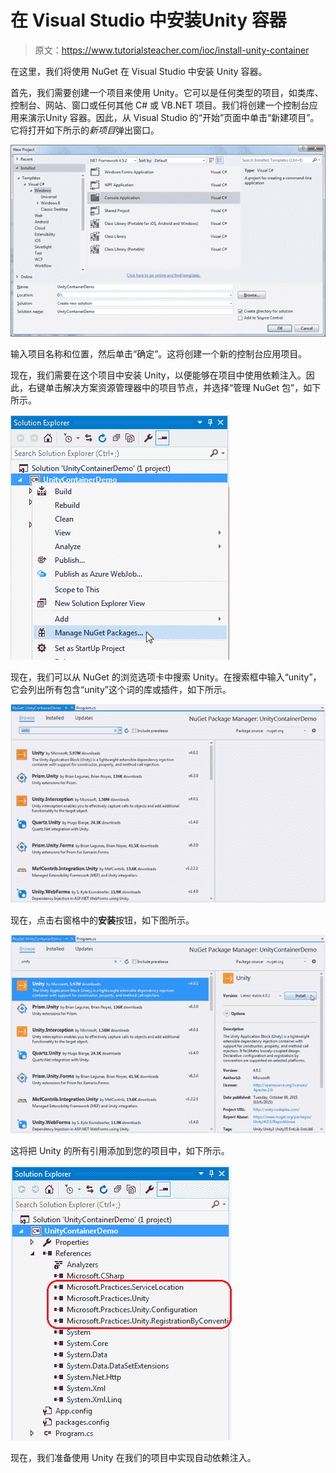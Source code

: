 # 在 Visual Studio 中安装Unity 容器

> 原文：<https://www.tutorialsteacher.com/ioc/install-unity-container>

在这里，我们将使用 NuGet 在 Visual Studio 中安装 Unity 容器。

首先，我们需要创建一个项目来使用 Unity。它可以是任何类型的项目，如类库、控制台、网站、窗口或任何其他 C# 或 VB.NET 项目。我们将创建一个控制台应用来演示Unity 容器。因此，从 Visual Studio 的“开始”页面中单击“新建项目”。它将打开如下所示的*新项目*弹出窗口。

[![Install Unity Container in Visual Studio](img/9b4b694ed0c1718a095d28148c45c6db.png)](../../Content/images/ioc/install-unity1.png)

输入项目名称和位置，然后单击“确定”。这将创建一个新的控制台应用项目。

现在，我们需要在这个项目中安装 Unity，以便能够在项目中使用依赖注入。因此，右键单击解决方案资源管理器中的项目节点，并选择“管理 NuGet 包”，如下所示。

[![Install Unity Container in Visual Studio](img/898cf4e6929de5a168740ec07eacc5e2.png)](../../Content/images/ioc/install-unity2.png)

现在，我们可以从 NuGet 的浏览选项卡中搜索 Unity。在搜索框中输入“unity”，它会列出所有包含“unity”这个词的库或插件，如下所示。

[![Install Unity Container in Visual Studio](img/e702718d1f315dec9bdf32bc4cb782f8.png)](../../Content/images/ioc/install-unity3.png)

现在，点击右窗格中的**安装**按钮，如下图所示。

[![Install Unity Container in Visual Studio](img/c128533ef9e872157dd8fd16746f53c5.png)](../../Content/images/ioc/install-unity4.png)

这将把 Unity 的所有引用添加到您的项目中，如下所示。

[![Install Unity Container in Visual Studio](img/244799e75e4e01209baa275f31267df9.png)](../../Content/images/ioc/install-unity5.png)

现在，我们准备使用 Unity 在我们的项目中实现自动依赖注入。